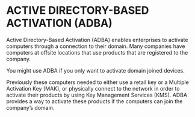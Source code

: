 # ACTIVE DIRECTORY-BASED ACTIVATION (ADBA)

Active Directory-Based Activation (ADBA) enables enterprises to activate computers through a connection to their domain. Many companies have computers at offsite locations that use products that are registered to the company.

You might use ADBA if you only want to activate domain joined devices.

Previously these computers needed to either use a retail key or a Multiple Activation Key (MAK), or physically connect to the network in order to activate their products by using Key Management Services (KMS). ADBA provides a way to activate these products if the computers can join the company’s domain.
